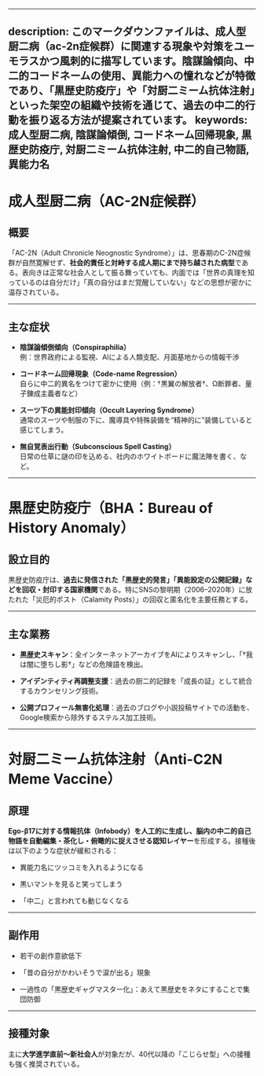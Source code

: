 ----------
description: このマークダウンファイルは、成人型厨二病（ac-2n症候群）に関連する現象や対策をユーモラスかつ風刺的に描写しています。陰謀論傾向、中二的コードネームの使用、異能力への憧れなどが特徴であり、「黒歴史防疫庁」や「対厨二ミーム抗体注射」といった架空の組織や技術を通じて、過去の中二的行動を振り返る方法が提案されています。
keywords: 成人型厨二病, 陰謀論傾倒, コードネーム回帰現象, 黒歴史防疫庁, 対厨二ミーム抗体注射, 中二的自己物語, 異能力名
----------

**成人型厨二病（AC-2N症候群）**
====================

**概要**
------

「AC-2N（Adult Chronicle Neognostic Syndrome）」は、思春期のC-2N症候群が自然寛解せず、**社会的責任と対峙する成人期にまで持ち越された病型**である。表向きは正常な社会人として振る舞っていても、内面では「世界の真理を知っているのは自分だけ」「真の自分はまだ覚醒していない」などの思想が密かに温存されている。

* * *

**主な症状**
--------

*   **陰謀論傾倒傾向（Conspiraphilia）**  
    例：世界政府による監視、AIによる人類支配、月面基地からの情報干渉
    
*   **コードネーム回帰現象（Code-name Regression）**  
    自らに中二的異名をつけて密かに使用（例：†黒翼の解放者†、Ω断罪者、量子錬成主義者など）
    
*   **スーツ下の異能封印傾向（Occult Layering Syndrome）**  
    通常のスーツや制服の下に、魔導具や特殊装備を“精神的に”装備していると感じてしまう。
    
*   **無自覚表出行動（Subconscious Spell Casting）**  
    日常の仕草に謎の印を込める、社内のホワイトボードに魔法陣を書く、など。
    

* * *

**黒歴史防疫庁（BHA：Bureau of History Anomaly）**
=========================================

**設立目的**
--------

黒歴史防疫庁は、**過去に発信された「黒歴史的発言」「異能設定の公開記録」などを回収・封印する国家機関**である。特にSNSの黎明期（2006–2020年）に放たれた「災厄的ポスト（Calamity Posts）」の回収と匿名化を主要任務とする。

* * *

**主な業務**
--------

*   **黒歴史スキャン**：全インターネットアーカイブをAIによりスキャンし、「†我は闇に堕ちし影†」などの危険語を検出。
    
*   **アイデンティティ再調整支援**：過去の厨二的記録を「成長の証」として統合するカウンセリング技術。
    
*   **公開プロフィール無害化処理**：過去のブログや小説投稿サイトでの活動を、Google検索から除外するステルス加工技術。
    

* * *

**対厨二ミーム抗体注射（Anti-C2N Meme Vaccine）**
=====================================

**原理**
------

**Ego-β17に対する情報抗体（Infobody）**を人工的に生成し、脳内の中二的自己物語を**自動編集・茶化し・俯瞰的に捉えさせる認知レイヤー**を形成する。接種後は以下のような症状が緩和される：

*   異能力名にツッコミを入れるようになる
    
*   黒いマントを見ると笑ってしまう
    
*   「中二」と言われても動じなくなる
    

* * *

**副作用**
-------

*   若干の創作意欲低下
    
*   「昔の自分がかわいそうで涙が出る」現象
    
*   一過性の「黒歴史ギャグマスター化」：あえて黒歴史をネタにすることで集団防御
    

* * *

**接種対象**
--------

主に**大学進学直前〜新社会人**が対象だが、40代以降の「こじらせ型」への接種も強く推奨されている。